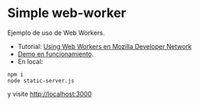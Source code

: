 # Simple web-worker

Ejemplo de uso de Web Workers. 

* Tutorial: [Using Web Workers en Mozilla Developer Network](https://developer.mozilla.org/en-US/docs/Web/API/Web_Workers_API/Using_web_workers)
* [Demo en funcionamiento](http://sytw.github.io/simple-web-worker/).
* En local:

```
npm i
node static-server.js
``` 

y visite [http://localhost:3000](http://localhost:3000)
